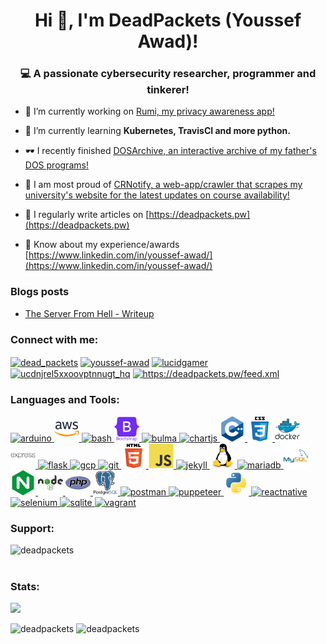 <h1 align="center">Hi 👋, I'm DeadPackets (Youssef Awad)!</h1>
<h3 align="center">💻 A passionate cybersecurity researcher, programmer and tinkerer!</h3>

- 🔭  I’m currently working on [Rumi, my privacy awareness app!](https://github.com/DeadPackets/Rumi)

- 🌱  I’m currently learning **Kubernetes, TravisCI and more python.**

- 🕶  I recently finished [DOSArchive, an interactive archive of my father's DOS programs!](https://deadpackets.pw/DOSArchive/)

- 💪  I am most proud of [CRNotify, a web-app/crawler that scrapes my university's website for the latest updates on course availability!](https://github.com/DeadPackets/CRNotify)

- 📝  I regularly write articles on [https://deadpackets.pw](https://deadpackets.pw)

- 📄  Know about my experience/awards [https://www.linkedin.com/in/youssef-awad/](https://www.linkedin.com/in/youssef-awad/)

### Blogs posts
<!-- BLOG-POST-LIST:START -->
- [The Server From Hell - Writeup](https://deadpackets.pw/posts/the-server-from-hell-writeup/)
<!-- BLOG-POST-LIST:END -->

<h3 align="left">Connect with me:</h3>
<p align="left">
<a href="https://twitter.com/dead_packets" target="blank"><img align="center" src="https://cdn.jsdelivr.net/npm/simple-icons@3.0.1/icons/twitter.svg" alt="dead_packets" height="30" width="40" /></a>
<a href="https://linkedin.com/in/youssef-awad" target="blank"><img align="center" src="https://cdn.jsdelivr.net/npm/simple-icons@3.0.1/icons/linkedin.svg" alt="youssef-awad" height="30" width="40" /></a>
<a href="https://instagram.com/lucidgamer" target="blank"><img align="center" src="https://cdn.jsdelivr.net/npm/simple-icons@3.0.1/icons/instagram.svg" alt="lucidgamer" height="30" width="40" /></a>
<a href="https://www.youtube.com/c/ucdnjrel5xxoovptnnugt_hq" target="blank"><img align="center" src="https://cdn.jsdelivr.net/npm/simple-icons@3.0.1/icons/youtube.svg" alt="ucdnjrel5xxoovptnnugt_hq" height="30" width="40" /></a>
<a href="/https://deadpackets.pw/feed.xml" target="blank"><img align="center" src="https://cdn.jsdelivr.net/npm/simple-icons@3.0.1/icons/rss.svg" alt="https://deadpackets.pw/feed.xml" height="30" width="40" /></a>
</p>

<h3 align="left">Languages and Tools:</h3>
<p align="left"> <a href="https://www.arduino.cc/" target="_blank"> <img src="https://cdn.worldvectorlogo.com/logos/arduino-1.svg" alt="arduino" width="40" height="40"/> </a> <a href="https://aws.amazon.com" target="_blank"> <img src="https://raw.githubusercontent.com/devicons/devicon/master/icons/amazonwebservices/amazonwebservices-original-wordmark.svg" alt="aws" width="40" height="40"/> </a> <a href="https://www.gnu.org/software/bash/" target="_blank"> <img src="https://www.vectorlogo.zone/logos/gnu_bash/gnu_bash-icon.svg" alt="bash" width="40" height="40"/> </a> <a href="https://getbootstrap.com" target="_blank"> <img src="https://raw.githubusercontent.com/devicons/devicon/master/icons/bootstrap/bootstrap-plain-wordmark.svg" alt="bootstrap" width="40" height="40"/> </a> <a href="https://bulma.io/" target="_blank"> <img src="https://raw.githubusercontent.com/gilbarbara/logos/804dc257b59e144eaca5bc6ffd16949752c6f789/logos/bulma.svg" alt="bulma" width="40" height="40"/> </a> <a href="https://www.chartjs.org" target="_blank"> <img src="https://www.chartjs.org/media/logo-title.svg" alt="chartjs" width="40" height="40"/> </a> <a href="https://www.w3schools.com/cpp/" target="_blank"> <img src="https://raw.githubusercontent.com/devicons/devicon/master/icons/cplusplus/cplusplus-original.svg" alt="cplusplus" width="40" height="40"/> </a> <a href="https://www.w3schools.com/css/" target="_blank"> <img src="https://raw.githubusercontent.com/devicons/devicon/master/icons/css3/css3-original-wordmark.svg" alt="css3" width="40" height="40"/> </a> <a href="https://www.docker.com/" target="_blank"> <img src="https://raw.githubusercontent.com/devicons/devicon/master/icons/docker/docker-original-wordmark.svg" alt="docker" width="40" height="40"/> </a> <a href="https://expressjs.com" target="_blank"> <img src="https://raw.githubusercontent.com/devicons/devicon/master/icons/express/express-original-wordmark.svg" alt="express" width="40" height="40"/> </a> <a href="https://flask.palletsprojects.com/" target="_blank"> <img src="https://www.vectorlogo.zone/logos/pocoo_flask/pocoo_flask-icon.svg" alt="flask" width="40" height="40"/> </a> <a href="https://cloud.google.com" target="_blank"> <img src="https://www.vectorlogo.zone/logos/google_cloud/google_cloud-icon.svg" alt="gcp" width="40" height="40"/> </a> <a href="https://git-scm.com/" target="_blank"> <img src="https://www.vectorlogo.zone/logos/git-scm/git-scm-icon.svg" alt="git" width="40" height="40"/> </a> <a href="https://www.w3.org/html/" target="_blank"> <img src="https://raw.githubusercontent.com/devicons/devicon/master/icons/html5/html5-original-wordmark.svg" alt="html5" width="40" height="40"/> </a> <a href="https://developer.mozilla.org/en-US/docs/Web/JavaScript" target="_blank"> <img src="https://raw.githubusercontent.com/devicons/devicon/master/icons/javascript/javascript-original.svg" alt="javascript" width="40" height="40"/> </a> <a href="https://jekyllrb.com/" target="_blank"> <img src="https://www.vectorlogo.zone/logos/jekyllrb/jekyllrb-icon.svg" alt="jekyll" width="40" height="40"/> </a> <a href="https://www.linux.org/" target="_blank"> <img src="https://raw.githubusercontent.com/devicons/devicon/master/icons/linux/linux-original.svg" alt="linux" width="40" height="40"/> </a> <a href="https://mariadb.org/" target="_blank"> <img src="https://www.vectorlogo.zone/logos/mariadb/mariadb-icon.svg" alt="mariadb" width="40" height="40"/> </a> <a href="https://www.mysql.com/" target="_blank"> <img src="https://raw.githubusercontent.com/devicons/devicon/master/icons/mysql/mysql-original-wordmark.svg" alt="mysql" width="40" height="40"/> </a> <a href="https://www.nginx.com" target="_blank"> <img src="https://raw.githubusercontent.com/devicons/devicon/master/icons/nginx/nginx-original.svg" alt="nginx" width="40" height="40"/> </a> <a href="https://nodejs.org" target="_blank"> <img src="https://raw.githubusercontent.com/devicons/devicon/master/icons/nodejs/nodejs-original-wordmark.svg" alt="nodejs" width="40" height="40"/> </a> <a href="https://www.php.net" target="_blank"> <img src="https://raw.githubusercontent.com/devicons/devicon/master/icons/php/php-original.svg" alt="php" width="40" height="40"/> </a> <a href="https://www.postgresql.org" target="_blank"> <img src="https://raw.githubusercontent.com/devicons/devicon/master/icons/postgresql/postgresql-original-wordmark.svg" alt="postgresql" width="40" height="40"/> </a> <a href="https://postman.com" target="_blank"> <img src="https://www.vectorlogo.zone/logos/getpostman/getpostman-icon.svg" alt="postman" width="40" height="40"/> </a> <a href="https://github.com/puppeteer/puppeteer" target="_blank"> <img src="https://www.vectorlogo.zone/logos/pptrdev/pptrdev-official.svg" alt="puppeteer" width="40" height="40"/> </a> <a href="https://www.python.org" target="_blank"> <img src="https://raw.githubusercontent.com/devicons/devicon/master/icons/python/python-original.svg" alt="python" width="40" height="40"/> </a> <a href="https://reactnative.dev/" target="_blank"> <img src="https://reactnative.dev/img/header_logo.svg" alt="reactnative" width="40" height="40"/> </a> <a href="https://www.selenium.dev" target="_blank"> <img src="https://raw.githubusercontent.com/detain/svg-logos/780f25886640cef088af994181646db2f6b1a3f8/svg/selenium-logo.svg" alt="selenium" width="40" height="40"/> </a> <a href="https://www.sqlite.org/" target="_blank"> <img src="https://www.vectorlogo.zone/logos/sqlite/sqlite-icon.svg" alt="sqlite" width="40" height="40"/> </a> <a href="https://www.vagrantup.com/" target="_blank"> <img src="https://www.vectorlogo.zone/logos/vagrantup/vagrantup-icon.svg" alt="vagrant" width="40" height="40"/> </a> </p>

<h3 align="left">Support:</h3>
<p><a href="https://www.buymeacoffee.com/deadpackets"> <img align="left" src="https://cdn.buymeacoffee.com/buttons/v2/default-yellow.png" height="50" width="210" alt="deadpackets" /></a></p><br><br>

<h3 align="left">Stats:</h3>

![](https://komarev.com/ghpvc/?username=DeadPackets&color=blue)

<p float="left">
<img src="https://github-readme-stats.vercel.app/api?username=deadpackets&show_icons=true&cache_seconds=1800&count_private=true&theme=react" alt="deadpackets" />
<img src="https://github-readme-stats.vercel.app/api/top-langs?username=deadpackets&show_icons=true&locale=en&layout=compact&theme=react" alt="deadpackets" />
<!-- <img src="https://metrics.lecoq.io/DeadPackets" alt="deadpackets" /> -->
</p>
